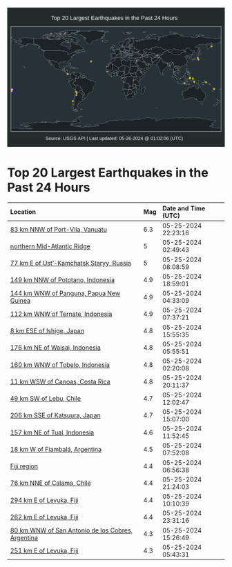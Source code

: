 ![Map](./map.png)

# Top 20 Largest Earthquakes in the Past 24 Hours

| Location | Mag | Date and Time (UTC) |
|:---|:---|:---|
| [83 km NNW of Port-Vila, Vanuatu](https://earthquake.usgs.gov/earthquakes/eventpage/us6000n102) | 6.3 | 05-25-2024 22:23:16 |
| [northern Mid-Atlantic Ridge](https://earthquake.usgs.gov/earthquakes/eventpage/us6000n0w4) | 5 | 05-25-2024 02:49:43 |
| [77 km E of Ust’-Kamchatsk Staryy, Russia](https://earthquake.usgs.gov/earthquakes/eventpage/us6000n0x8) | 5 | 05-25-2024 08:08:59 |
| [149 km NNW of Pototano, Indonesia](https://earthquake.usgs.gov/earthquakes/eventpage/us6000n0zl) | 4.9 | 05-25-2024 18:59:01 |
| [144 km WNW of Panguna, Papua New Guinea](https://earthquake.usgs.gov/earthquakes/eventpage/us6000n0we) | 4.9 | 05-25-2024 04:33:09 |
| [112 km WNW of Ternate, Indonesia](https://earthquake.usgs.gov/earthquakes/eventpage/us6000n0x4) | 4.9 | 05-25-2024 07:37:21 |
| [8 km ESE of Ishige, Japan](https://earthquake.usgs.gov/earthquakes/eventpage/us6000n0yw) | 4.8 | 05-25-2024 15:55:35 |
| [176 km NE of Waisai, Indonesia](https://earthquake.usgs.gov/earthquakes/eventpage/us6000n0wr) | 4.8 | 05-25-2024 05:55:51 |
| [160 km WNW of Tobelo, Indonesia](https://earthquake.usgs.gov/earthquakes/eventpage/us6000n0w1) | 4.8 | 05-25-2024 02:20:08 |
| [11 km WSW of Canoas, Costa Rica](https://earthquake.usgs.gov/earthquakes/eventpage/us6000n0zu) | 4.8 | 05-25-2024 20:11:37 |
| [49 km SW of Lebu, Chile](https://earthquake.usgs.gov/earthquakes/eventpage/us6000n0y7) | 4.7 | 05-25-2024 12:02:47 |
| [206 km SSE of Katsuura, Japan](https://earthquake.usgs.gov/earthquakes/eventpage/us6000n0yn) | 4.7 | 05-25-2024 15:07:00 |
| [157 km NE of Tual, Indonesia](https://earthquake.usgs.gov/earthquakes/eventpage/us6000n0y4) | 4.6 | 05-25-2024 11:52:45 |
| [18 km W of Fiambalá, Argentina](https://earthquake.usgs.gov/earthquakes/eventpage/us6000n0x6) | 4.5 | 05-25-2024 07:52:08 |
| [Fiji region](https://earthquake.usgs.gov/earthquakes/eventpage/us6000n0x2) | 4.4 | 05-25-2024 06:56:38 |
| [76 km NNE of Calama, Chile](https://earthquake.usgs.gov/earthquakes/eventpage/us6000n0zx) | 4.4 | 05-25-2024 21:24:03 |
| [294 km E of Levuka, Fiji](https://earthquake.usgs.gov/earthquakes/eventpage/us6000n0xu) | 4.4 | 05-25-2024 10:10:39 |
| [262 km E of Levuka, Fiji](https://earthquake.usgs.gov/earthquakes/eventpage/us6000n10m) | 4.4 | 05-25-2024 23:31:16 |
| [80 km WNW of San Antonio de los Cobres, Argentina](https://earthquake.usgs.gov/earthquakes/eventpage/us6000n0yq) | 4.3 | 05-25-2024 15:26:49 |
| [251 km E of Levuka, Fiji](https://earthquake.usgs.gov/earthquakes/eventpage/us6000n0wq) | 4.3 | 05-25-2024 05:43:31 |
